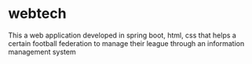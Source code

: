 # webtech
This a web application developed in spring boot, html, css that helps a certain football federation to manage their league through an information management system
